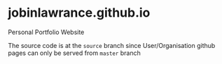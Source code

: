 # jobinlawrance.github.io
Personal Portfolio Website

The source code is at the `source` branch since User/Organisation github pages can only be served from `master` branch
